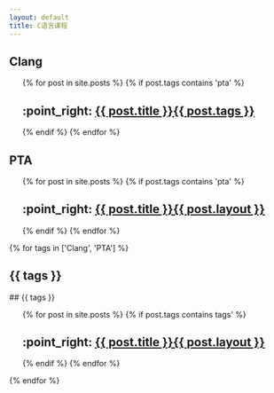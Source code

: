 ```yaml
---
layout: default
title: C语言课程
---
```



## Clang


<ul>
  {% for post in site.posts %}
    {% if post.tags contains 'pta' %}
        <h2> :point_right: <a href="/c{{ post.url }}"> {{ post.title }}{{ post.tags }}</a></h2>
    {% endif %}
  {% endfor %}
</ul>

## PTA

<ul>
  {% for post in site.posts %}
    {% if post.tags contains 'pta' %}
        <h2> :point_right: <a href="/c{{ post.url }}"> {{ post.title }}{{ post.layout }}</a></h2>
    {% endif %}
  {% endfor %}
</ul>

{% for tags in ['Clang', 'PTA'] %}
  <h2> {{ tags }}</h2>
  ## {{ tags }}
  <ul>
    {% for post in site.posts %}
      {% if post.tags contains tags' %}
          <h2> :point_right: <a href="/c{{ post.url }}"> {{ post.title }}{{ post.layout }}</a></h2>
      {% endif %}
    {% endfor %}
  </ul>
{% endfor %}